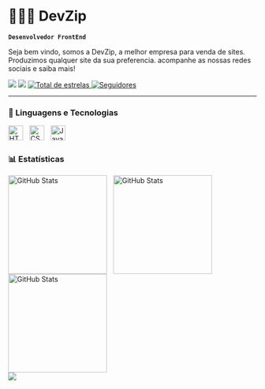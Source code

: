 # 👩🏻‍💻 DevZip

**`Desenvolvedor FrontEnd`**

Seja bem vindo, somos a DevZip, a melhor empresa para venda de sites. Produzimos qualquer site da sua preferencia. acompanhe as nossas redes sociais e saiba mais!

<p align="left">
  <a href="https://www.instagram.com/devzipcorp/" target="_blank"><img src="https://img.shields.io/badge/-Instagram-%23E4405F?style=for-the-badge&logo=instagram&logoColor=white" target="_blank"></a>
  <a href="mailto:devzipcontato@gmail.com" target="_blank"><img src="https://img.shields.io/badge/Gmail-D14836?style=for-the-badge&logo=gmail&logoColor=white" target="_blank"></a>
  <a href="https://github.com/devzipem?tab=repositories&sort=stargazers">
        <img
            alt="Total de estrelas"
            title="Total de estrelas GitHub"
            src="https://custom-icon-badges.demolab.com/github/stars/devzipem?color=55960c&style=for-the-badge&labelColor=488207&logo=star&label=estrelas"
        />
    </a>
    <a href="https://github.com/devzipem?tab=followers">
        <img
            alt="Seguidores"
            title="Me siga no GitHub"
            src="https://custom-icon-badges.demolab.com/github/followers/devzipem?color=236ad3&labelColor=1155ba&style=for-the-badge&logo=github&label=Seguidores&logoColor=white"
        />
    </a>
</p>

---

### 🤖 Linguagens e Tecnologias

<img
    align="left"
    alt="HTML"
    title="HTML"
    width="30px"
    style="padding-right: 10px;"
    src="https://cdn.jsdelivr.net/gh/devicons/devicon@latest/icons/html5/html5-original.svg"
/>
<img 
    align="left" 
    alt="CSS" 
    title="CSS"
    width="30px" 
    style="padding-right: 10px;" 
    src="https://cdn.jsdelivr.net/gh/devicons/devicon@latest/icons/css3/css3-original.svg" 
/>
<img 
    align="left" 
    alt="JavaScript" 
    title="JavaScript"
    width="30px" 
    style="padding-right: 10px;" 
    src="https://cdn.jsdelivr.net/gh/devicons/devicon@latest/icons/javascript/javascript-original.svg" 
/>

<br/>
<br/>

### 📊 Estatísticas

<p>
  <img 
    align="left" 
    alt="GitHub Stats" 
    height="200" 
    style="padding-right: 10px;" 
    src="https://github-readme-stats.vercel.app/api?username=devzipem&show_icons=true&theme=highcontrast&include_all_commits=true&locale=pt-br" 
  />
  <img 
      align="left" 
      alt="GitHub Stats" 
      height="200" 
      src="https://github-readme-stats.vercel.app/api/top-langs/?username=devzipem&theme=highcontrast&layout=compact&custom_title=Tecnologias&langs_count=9" 
  />
   <img
      alt="GitHub Stats" 
      height="200" 
      src="https://github-readme-streak-stats-git-main-davids-projects-ad77adcc.vercel.app/?user=devzipem&theme=highcontrast"
      />
      <br>
      <img src="https://profile-counter.glitch.me/devzipem/count.svg" />
</p>
